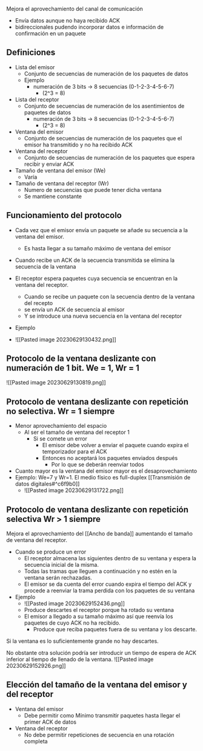 Mejora el aprovechamiento del canal de comunicación 
- Envía datos aunque no haya recibido ACK 
- bidireccionales pudendo incorporar datos e información de confirmación en un paquete

## Definiciones 
- Lista del emisor 
	- Conjunto de secuencias de numeración de los paquetes de datos
	- Ejemplo 
		- numeración de 3 bits -> 8 secuencias (0-1-2-3-4-5-6-7)
			- (2^3 = 8)
- Lista del receptor 
	- Conjunto de secuencias de numeración de los asentimientos de paquetes de datos
		- numeración de 3 bits -> 8 secuencias (0-1-2-3-4-5-6-7)
			- (2^3 = 8)
- Ventana del emisor 
	- Conjunto de secuencias de numeración de los paquetes que el emisor ha transmitido y no ha recibido ACK
- Ventana del receptor 
	- Conjunto de secuencias de numeración de los paquetes que espera recibir y enviar ACK
- Tamaño de ventana del emisor (We)
	- Varía
- Tamaño de ventana del receptor (Wr)
	- Numero de secuencias que puede tener dicha ventana
	- Se mantiene constante

## Funcionamiento del protocolo 

- Cada vez que el emisor envía un paquete se añade su secuencia a la ventana del emisor.
	- Es hasta llegar a su tamaño máximo de ventana del emisor
- Cuando recibe un ACK de la secuencia transmitida se elimina la secuencia de la ventana

- El receptor espera paquetes cuya secuencia se encuentran en la ventana del receptor.
	- Cuando se recibe un paquete con la secuencia dentro de la ventana del recepto 
	- se envía un ACK de secuencia al emisor 
	- Y se introduce una nueva secuencia en la ventana del receptor

- Ejemplo 
- ![[Pasted image 20230629130432.png]]

## Protocolo de la ventana deslizante con numeración de 1 bit. We = 1, Wr = 1

![[Pasted image 20230629130819.png]]

## Protocolo de ventana deslizante con repetición no selectiva. Wr = 1 siempre

- Menor aprovechamiento del espacio 
	- Al ser el tamaño de ventana del receptor 1
		- Si se comete un error 
			- El emisor debe volver a enviar el paquete cuando expira el temporizador para el ACK
			- Entonces no aceptará los paquetes enviados después
				- Por lo que se deberán reenviar todos
- Cuanto mayor es la ventana del emisor mayor es el desaprovechamiento
- Ejemplo: We=7 y Wr=1. El medio físico es full-duplex [[Transmisión de datos digitales#^c6f9b0]]
	- ![[Pasted image 20230629131722.png]]


## Protocolo de ventana deslizante con repetición selectiva Wr > 1 siempre

Mejora el aprovechamiento del [[Ancho de banda]] aumentando el tamaño de ventana del receptor. 
- Cuando se produce un error
	- El receptor almacena las siguientes dentro de su ventana y espera la secuencia inicial de la misma.
	- Todas las tramas que lleguen a continuación y no estén en la ventana serán rechazadas. 
	- El emisor se da cuenta del error cuando expira el tiempo del ACK y procede a reenviar la trama perdida con los paquetes de su ventana
- Ejemplo 
	- ![[Pasted image 20230629152436.png]]
	- Produce descartes el receptor porque ha rotado su ventana
	- El emisor a llegado a su tamaño máximo así que reenvía los paquetes de cuyo ACK no ha recibido.
		- Produce que reciba paquetes fuera de su ventana y los descarte.

Si la ventana es lo suficientemente grande no hay descartes.

No obstante otra solución podría ser introducir un tiempo de espera de ACK inferior al tiempo de llenado de la ventana.
![[Pasted image 20230629152926.png]]


## Elección del tamaño de la ventana del emisor y del receptor 
- Ventana del emisor 
	- Debe permitir como Mínimo transmitir paquetes hasta llegar el primer ACK de datos
- Ventana del receptor 
	- No debe permitir repeticiones de secuencia en una rotación completa